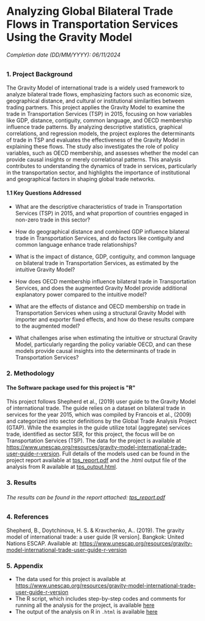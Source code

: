 # Analyzing Global Bilateral Trade Flows in Transportation Services Using the Gravity Model

###### Completion date (DD/MM/YYYY): 06/11/2024

### 1. Project Background
The Gravity Model of international trade is a widely used framework to analyze bilateral trade flows, emphasizing factors such as economic size, geographical distance, and cultural or institutional similarities between trading partners. This project applies the Gravity Model to examine the trade in Transportation Services (TSP) in 2015, focusing on how variables like GDP, distance, contiguity, common language, and OECD membership influence trade patterns. By analyzing descriptive statistics, graphical correlations, and regression models, the project explores the determinants of trade in TSP and evaluates the effectiveness of the Gravity Model in explaining these flows. The study also investigates the role of policy variables, such as OECD membership, and assesses whether the model can provide causal insights or merely correlational patterns. This analysis contributes to understanding the dynamics of trade in services, particularly in the transportation sector, and highlights the importance of institutional and geographical factors in shaping global trade networks.

#### 1.1 Key Questions Addressed
- What are the descriptive characteristics of trade in Transportation Services (TSP) in 2015, and what proportion of countries engaged in non-zero trade in this sector?

- How do geographical distance and combined GDP influence bilateral trade in Transportation Services, and do factors like contiguity and common language enhance trade relationships?

- What is the impact of distance, GDP, contiguity, and common language on bilateral trade in Transportation Services, as estimated by the intuitive Gravity Model?

- How does OECD membership influence bilateral trade in Transportation Services, and does the augmented Gravity Model provide additional explanatory power compared to the intuitive model?

- What are the effects of distance and OECD membership on trade in Transportation Services when using a structural Gravity Model with importer and exporter fixed effects, and how do these results compare to the augmented model?
- What challenges arise when estimating the intuitive or structural Gravity Model, particularly regarding the policy variable OECD, and can these models provide causal insights into the determinants of trade in Transportation Services? 

### 2. Methodology

#### The Software package used for this project is "R"

This project follows Shepherd et al., (2019) user guide to the Gravity Model of international trade. The guide relies on a dataset on bilateral trade in services for the year 2015, which was compiled by Francois et al., (2009) and categorized into sector definitions by the Global Trade Analysis Project (GTAP). While the examples in the guide utilize total (aggregate) services trade, identified as sector SER, for this project, the  focus will be on Transportation Services (TSP). The data for the project is available at  https://www.unescap.org/resources/gravity-model-international-trade-user-guide-r-version. Full details of the models used can be found in the project report available at [tps_report.pdf](resources/gravitymodel_tsp_report.pdf) and the .html output file of  the analysis from R available at [tps_output.html](resources/tps.html). 

### 3. Results

###### _The results can be found in the report attached: [tps_report.pdf](resources/gravitymodel_tsp_report.pdf)_


### 4. References 

Shepherd, B., Doytchinova, H. S. & Kravchenko, A.. (2019). The gravity model of international trade: a user guide [R version]. Bangkok: United Nations ESCAP. Available at: https://www.unescap.org/resources/gravity-model-international-trade-user-guide-r-version

### 5. Appendix

- The data used for this project is available at https://www.unescap.org/resources/gravity-model-international-trade-user-guide-r-version
- The R script, which includes step-by-step codes and comments for running all the analysis for the project, is available [here](resources/tps_bello.R)
- The output of the analysis on R in ```.html``` is available [here](resources/tps.html)

